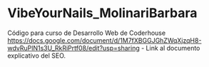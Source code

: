 # VibeYourNails_MolinariBarbara
Código para curso de Desarrollo Web de Coderhouse
https://docs.google.com/document/d/1M7fXBGGJGhZWqXjzqH8-wdvRuPlN1s3U_RkRiPrtf08/edit?usp=sharing - Link al documento explicativo del SEO.
